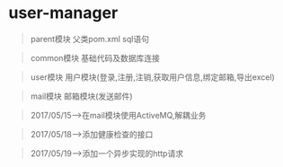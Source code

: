 # user-manager

> parent模块 父类pom.xml sql语句

> common模块 基础代码及数据库连接

> user模块 用户模块(登录,注册,注销,获取用户信息,绑定邮箱,导出excel)

> mail模块 邮箱模块(发送邮件)

> 2017/05/15-->在mail模块使用ActiveMQ,解耦业务

> 2017/05/18-->添加健康检查的接口

> 2017/05/19-->添加一个异步实现的http请求



